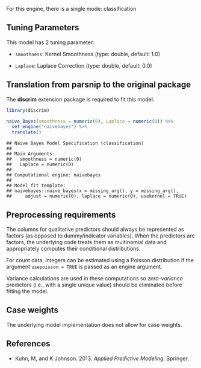 


For this engine, there is a single mode: classification

## Tuning Parameters




This model has 2 tuning parameter:

- `smoothness`: Kernel Smoothness (type: double, default: 1.0)

- `Laplace`: Laplace Correction (type: double, default: 0.0)

## Translation from parsnip to the original package

The **discrim** extension package is required to fit this model.


```r
library(discrim)

naive_Bayes(smoothness = numeric(0), Laplace = numeric(0)) %>% 
  set_engine("naivebayes") %>% 
  translate()
```

```
## Naive Bayes Model Specification (classification)
## 
## Main Arguments:
##   smoothness = numeric(0)
##   Laplace = numeric(0)
## 
## Computational engine: naivebayes 
## 
## Model fit template:
## naivebayes::naive_bayes(x = missing_arg(), y = missing_arg(), 
##     adjust = numeric(0), laplace = numeric(0), usekernel = TRUE)
```

## Preprocessing requirements

The columns for qualitative predictors should always be represented as factors (as opposed to dummy/indicator variables). When the predictors are factors, the underlying code treats them as multinomial data and appropriately computes their conditional distributions. 

For count data, integers can be estimated using a Poisson distribution if the argument `usepoisson = TRUE` is passed as an engine argument.  


Variance calculations are used in these computations so _zero-variance_ predictors (i.e., with a single unique value) should be eliminated before fitting the model. 



## Case weights


The underlying model implementation does not allow for case weights. 

## References

 - Kuhn, M, and K Johnson. 2013. _Applied Predictive Modeling_. Springer.
